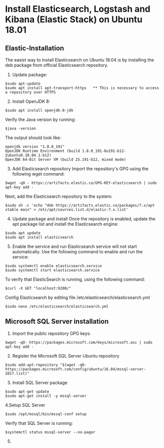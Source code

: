 # Install Elasticsearch, Logstash and Kibana (Elastic Stack) on Ubuntu 18.01
## Elastic-Installation
The easist way to install Elasticsearch on Ubuntu 18.04 is by installing the deb package from official Elasticsearch repository.
1. Update package:
  ```
  $sudo apt-update 
  $sudo apt install apt-transport-https   ** This is necessary to access a repository over HTTPS
  ```
2. Install OpenJDK 8:
  ```
  $sudo apt install openjdk-8-jdk
  ```
  Verify the Java version by running:
  ```
  $java -version
  ```
  The output should look like:
  ```
  openjdk version "1.8.0_191"
  OpenJDK Runtime Environment (build 1.8.0_191-8u191-b12-2ubuntu0.18.04.1-b12)
  OpenJDK 64-Bit Server VM (build 25.191-b12, mixed mode)
  ```
3. Add Elasticsearch repository
  Import the repository's GPG using the following wget command:
  ```
  $wget -qO - https://artifacts.elastic.co/GPG-KEY-elasticsearch | sudo apt-key add -
  ```
  Next, add the Elasticsearch repository to the system:
  ```
  $sudo sh -c 'echo "deb https://artifacts.elastic.co/packages/7.x/apt stable main" > /etc/apt/sources.list.d/elastic-7.x.list'
  ```
4. Update package and install
  Once the repository is enabled, update the apt package list and install the Elasticsearch engine:
  ```
  $sudo apt update
  $sudo apt install elasticsearch
  
  ```
5. Enable the service and run
  Elasticsearch service will not start automatically. Use the following command to enable and run the service:
  ```
  $sudo systemctl enable elasticsearch.service
  $sudo systemctl start elasticsearch.service
  ```
  To verify that ElasticSearch is running, using the following command:
  ```
  $curl -X GET "localhost:9200/"
  ```
  Config Elasticsearch by editing file /etc/elasticsearch/elasticsearch.yml
  ```
  $sudo nano /etc/elasticsearch/elasticsearch.yml
  ```
## Microsoft SQL Server installation
1. Import the public repository GPG keys:
  ```
  $wget -qO- https://packages.microsoft.com/keys/microsoft.asc | sudo apt-key add -
  ```
2. Register the Microsoft SQL Server Ubuntu repository
  ```
  $sudo add-apt-repository "$(wget -qO- https://packages.microsoft.com/config/ubuntu/16.04/mssql-server-2017.list)"
  ```
3. Install SQL Server package
  ```
  $sudo apt-get update
  $sudo apt-get install -y mssql-server
  ``` 
4.Setup SQL Server 
  ```
  $sudo /opt/mssql/bin/mssql-conf setup
  ```
  Verify that SQL Server is running:
  ```
  $systemctl status mssql-server --no-pager
  ```
5.


